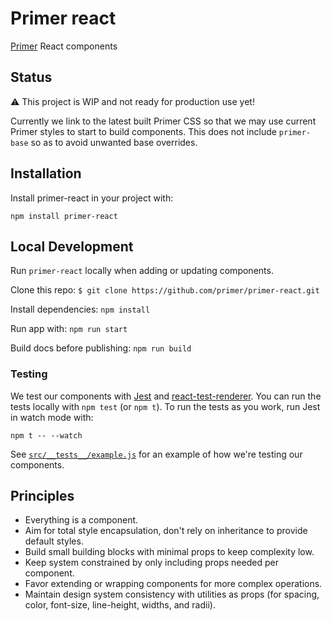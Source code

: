 # Primer react

[Primer](https://primer.github.io/) React components

## Status

⚠️ This project is WIP and not ready for production use yet!

Currently we link to the latest built Primer CSS so that we may use current Primer styles to start to build components. This does not include `primer-base` so as to avoid unwanted base overrides.

## Installation

Install primer-react in your project with:

`npm install primer-react`

## Local Development

Run `primer-react` locally when adding or updating components.

Clone this repo: `$ git clone https://github.com/primer/primer-react.git`

Install dependencies: `npm install`

Run app with: `npm run start`

Build docs before publishing: `npm run build`

### Testing

We test our components with [Jest](https://facebook.github.io/jest/) and
[react-test-renderer](https://reactjs.org/docs/test-renderer.html). You can run
the tests locally with `npm test` (or `npm t`). To run the tests as you work,
run Jest in watch mode with:

```
npm t -- --watch
```

See [`src/__tests__/example.js`](src/__tests/example.js) for an
example of how we're testing our components.

## Principles

- Everything is a component.
- Aim for total style encapsulation, don't rely on inheritance to provide default styles.
- Build small building blocks with minimal props to keep complexity low.
- Keep system constrained by only including props needed per component.
- Favor extending or wrapping components for more complex operations.
- Maintain design system consistency with utilities as props (for spacing, color, font-size, line-height, widths, and radii).
